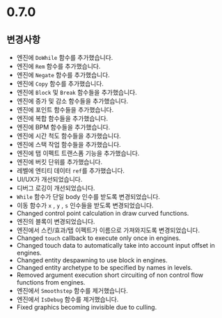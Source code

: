 # 0.7.0

## 변경사항

- 엔진에 `DoWhile` 함수를 추가했습니다.
- 엔진에 `Rem` 함수를 추가했습니다.
- 엔진에 `Negate` 함수를 추가했습니다.
- 엔진에 `Copy` 함수를 추가했습니다.
- 엔진에 `Block` 및 `Break` 함수들을 추가했습니다.
- 엔진에 증가 및 감소 함수들을 추가했습니다.
- 엔진에 포인트 함수들을 추가했습니다.
- 엔진에 복합 함수들을 추가했습니다.
- 엔진에 BPM 함수들을 추가했습니다.
- 엔진에 시간 척도 함수들을 추가했습니다.
- 엔진에 스택 작업 함수들을 추가했습니다.
- 엔진에 탭 이펙트 트랜스폼 기능을 추가했습니다.
- 엔진에 버킷 단위를 추가했습니다.
- 레벨에 엔티티 데이터 `ref`를 추가했습니다.
- UI/UX가 개선되었습니다.
- 디버그 로깅이 개선되었습니다.
- `While` 함수가 단일 body 인수를 받도록 변경되었습니다.
- 이동 함수가 `x` , `y` , `s` 인수들을 받도록 변경되었습니다.
- Changed control point calculation in draw curved functions.
- 엔진의 블록이 변경되었습니다.
- 엔진에서 스킨/효과/탭 이펙트가 이름으로 가져와지도록 변경되었습니다.
- Changed `touch` callback to execute only once in engines.
- Changed touch data to automatically take into account input offset in engines.
- Changed entity despawning to use block in engines.
- Changed entity archetype to be specified by names in levels.
- Removed argument execution short circuiting of non control flow functions from engines.
- 엔진에서 `Smoothstep` 함수를 제거했습니다.
- 엔진에서 `IsDebug` 함수를 제거했습니다.
- Fixed graphics becoming invisible due to culling.
